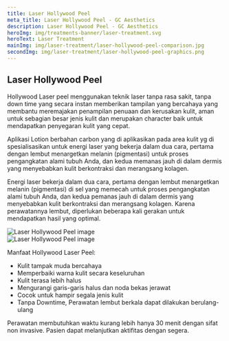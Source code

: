 ```yaml
---
title: Laser Hollywood Peel
meta_title: Laser Hollywood Peel - GC Aesthetics
description: Laser Hollywood Peel - GC Aesthetics
heroImg: img/treatments-banner/laser-treatment.svg
heroText: Laser Treatment
mainImg: img/laser-treatment/laser-hollywood-peel-comparison.jpg
secondImg: img/laser-treatment/laser-hollywood-peel-graphics.png
---
```


<div class="container">
<div class="row mt-4">

## Laser Hollywood Peel

</div>
<div class="row mt-4">
<div class="col-12 col-lg-6">

Hollywood Laser peel menggunakan teknik laser tanpa rasa sakit, tanpa
down time yang secara instan memberikan tampilan yang bercahaya
yang membantu meremajakan penampilan penuaan dan kerusakan
kulit, aman untuk sebagian besar jenis kulit dan merupakan character
baik untuk mendapatkan penyegaran kulit yang cepat.

Aplikasi Lotion berbahan carbon yang di aplikasikan pada area kulit yg
di spesialisasikan untuk energi laser yang bekerja dalam dua cara,
pertama dengan lembut menargetkan melanin (pigmentasi) untuk
proses pengangkatan alami tubuh Anda, dan kedua memanas jauh di
dalam dermis yang menyebabkan kulit berkontraksi dan merangsang
kolagen.

Energi laser bekerja dalam dua cara, pertama dengan lembut menargetkan melanin (pigmentasi) di sel yang memecah untuk proses pengangkatan alami tubuh Anda, dan kedua pemanas jauh di dalam dermis yang menyebabkan kulit berkontraksi dan merangsang kolagen. Karena perawatannya lembut, diperlukan beberapa kali gerakan untuk mendapatkan hasil yang optimal.

<img :src="mainImg" class="w-100 object-fit-contain" alt="Laser Hollywood Peel image" />

</div>
<div class="col-12 col-lg-6 mt-4 mt-lg-0">

<img :src="secondImg" class="w-100 object-fit-contain mb-3" alt="Laser Hollywood Peel image" />

Manfaat Hollywood Laser Peel:

<ul class="dash">
<li>Kulit tampak muda bercahaya</li>
<li>Memperbaiki warna kulit secara keseluruhan</li>
<li>Kulit terasa lebih halus</li>
<li>Mengurangi garis-garis halus dan noda bekas jerawat</li>
<li>Cocok untuk hampir segala jenis kulit</li>
<li>Tanpa Downtime, Perawatan lembut berkala dapat dilakukan
  berulang-ulang</li>
</ul>

Perawatan membutuhkan waktu kurang lebih hanya 30 menit dengan
sifat non invasive. Pasien dapat melanjutkan aktifitas dengan segera.

</div>
</div>

</div>
